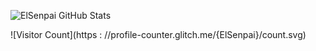 ![ElSenpai GitHub Stats](https://github-readme-stats.vercel.app/api?username=elsenpai&show_icons=true)

![Visitor Count](https : //profile-counter.glitch.me/{ElSenpai}/count.svg)
